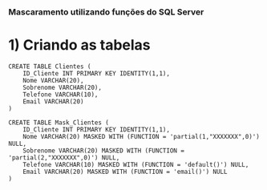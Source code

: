 ### Mascaramento utilizando funções do SQL Server

# 1) Criando as tabelas

```
CREATE TABLE Clientes (
	ID_Cliente INT PRIMARY KEY IDENTITY(1,1),
	Nome VARCHAR(20),
	Sobrenome VARCHAR(20),
	Telefone VARCHAR(10),
	Email VARCHAR(20)
)
```

```
CREATE TABLE Mask_Clientes (
	ID_Cliente INT PRIMARY KEY IDENTITY(1,1),
	Nome VARCHAR(20) MASKED WITH (FUNCTION = 'partial(1,"XXXXXXX",0)') NULL,
	Sobrenome VARCHAR(20) MASKED WITH (FUNCTION = 'partial(2,"XXXXXXX",0)') NULL,
	Telefone VARCHAR(10) MASKED WITH (FUNCTION = 'default()') NULL,
	Email VARCHAR(20) MASKED WITH (FUNCTION = 'email()') NULL
)
```

